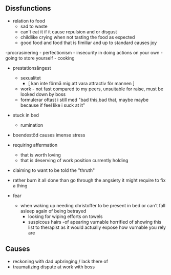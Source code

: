 Dissfunctions
---

- relation to food
	- sad to waste
	- can't eat it if it cause repulsion and or disgust
	- childlike crying when not tasting the food as expected
	- good food and food that is fimiliar and up to standard causes joy

-procrasinering
	- perfectionism
	- insecurity in doing actions on your own
		- going to store yourself
		- cooking

- prestationsångest
	- sexualitet
		- [ kan inte förmå mig att  vara attractiv för mannen ]  
	- work - not fast compared to my peers, unsuitable for raise, must be looked down by boss
	- formulerar oftast i still med "bad this,bad that, maybe maybe because if feel like i suck at it"

- stuck in bed
	- rumination
- boendestöd causes imense stress

- requiring affermation
	- that is worth loving
	- that is deserving of work position currently holding

- claiming to want to be told the "thruth"

- rather burn it all done than go through the angsiety it might require to fix a thing


- fear 
	- when waking up
			needing christoffer to be present in bed or can't fall asleep again
	of being betrayed
		- looking for wiping efforts on towels
		- suspicous hairs
	-of apearing vurnable
		horrified of showing this list to therapist as it would actually expose how vurnable you rely are

Causes
---
- reckoning with dad
	upbringing / lack there of
- traumatizing dispute at work with boss
